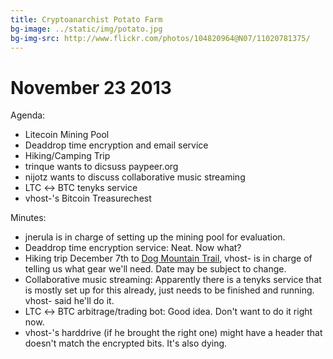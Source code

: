 ```yaml
---
title: Cryptoanarchist Potato Farm
bg-image: ../static/img/potato.jpg
bg-img-src: http://www.flickr.com/photos/104820964@N07/11020781375/
---
```


November 23 2013
================

Agenda:

* Litecoin Mining Pool
* Deaddrop time encryption and email service
* Hiking/Camping Trip
* trinque wants to dicsuss paypeer.org
* nijotz wants to discuss collaborative music streaming
* LTC &harr; BTC tenyks service
* vhost-'s Bitcoin Treasurechest

Minutes:

* jnerula is in charge of setting up the mining pool for evaluation.
* Deaddrop time encryption service: Neat. Now what?
* Hiking trip December 7th to [Dog Mountain Trail,](http://www.portlandhikersfieldguide.org/wiki/Dog_Mountain_Hike)
vhost- is in charge of telling us what gear we'll need. Date may be subject to
change.
* Collaborative music streaming: Apparently there is a tenyks service that is
  mostly set up for this already, just needs to be finished and running. vhost-
said he'll do it.
* LTC &harr; BTC arbitrage/trading bot: Good idea. Don't want to do it right now.
* vhost-'s harddrive (if he brought the right one) might have a header that
  doesn't match the encrypted bits. It's also dying.

